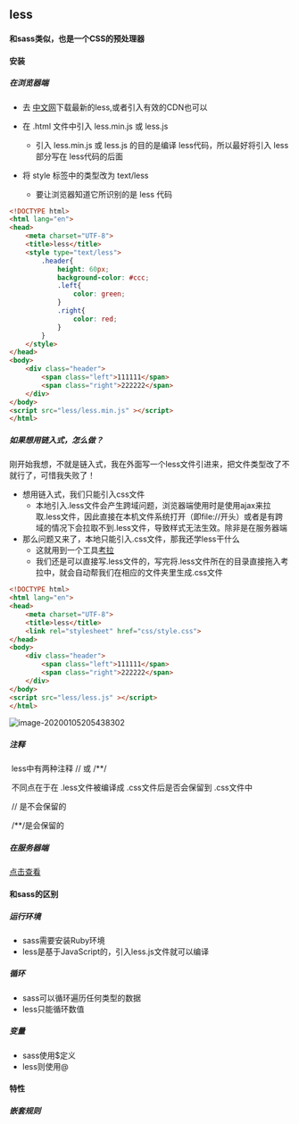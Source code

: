 ## less

#### 和sass类似，也是一个CSS的预处理器



#### 安装

##### 在浏览器端

+ 去 [中文网](http://lesscss.cn/#download-options)下载最新的less,或者引入有效的CDN也可以

 + 在 .html 文件中引入 less.min.js 或 less.js
   	+ 引入 less.min.js 或 less.js 的目的是编译 less代码，所以最好将引入 less部分写在 less代码的后面

+ 将 style 标签中的类型改为 text/less
  + 要让浏览器知道它所识别的是 less 代码 

```html
<!DOCTYPE html>
<html lang="en">
<head>
    <meta charset="UTF-8">
    <title>less</title>
    <style type="text/less">
        .header{
            height: 60px;
            background-color: #ccc;
            .left{
                color: green;
            }
            .right{
                color: red;
            }
        }
    </style>
</head>
<body>
    <div class="header">
        <span class="left">111111</span>
        <span class="right">222222</span>
    </div>
</body>
<script src="less/less.min.js" ></script>
</html>
```

##### 如果想用链入式，怎么做？

​		刚开始我想，不就是链入式，我在外面写一个less文件引进来，把文件类型改了不就行了，可惜我失败了！

 + 想用链入式，我们只能引入css文件
   	- 本地引入.less文件会产生跨域问题，浏览器端使用时是使用ajax来拉取.less文件，因此直接在本机文件系统打开（即file://开头）或者是有跨域的情况下会拉取不到.less文件，导致样式无法生效。除非是在服务器端
 + 那么问题又来了，本地只能引入.css文件，那我还学less干什么
   	+ 这就用到一个工具[考拉](http://www.koala-app.com/)
   	+ 我们还是可以直接写.less文件的，写完将.less文件所在的目录直接拖入考拉中，就会自动帮我们在相应的文件夹里生成.css文件

```html
<!DOCTYPE html>
<html lang="en">
<head>
    <meta charset="UTF-8">
    <title>less</title>
    <link rel="stylesheet" href="css/style.css">
</head>
<body>
    <div class="header">
        <span class="left">111111</span>
        <span class="right">222222</span>
    </div>
</body>
<script src="less/less.js" ></script>
</html>
```

![image-20200105205438302](C:\Users\黄金文\AppData\Roaming\Typora\typora-user-images\image-20200105205438302.png)

##### 注释

​		less中有两种注释  //  或 /**/

​		不同点在于在 .less文件被编译成 .css文件后是否会保留到  .css文件中

​		// 是不会保留的

​		/**/是会保留的

##### 在服务器端

[点击查看](http://lesscss.cn/#using-less)



#### 和sass的区别

##### 运行环境

+ sass需要安装Ruby环境
+ less是基于JavaScript的，引入less.js文件就可以编译

##### 循环

+ sass可以循环遍历任何类型的数据
+ less只能循环数值

##### 变量

 + sass使用$定义
 + less则使用@



#### 特性

##### 嵌套规则







